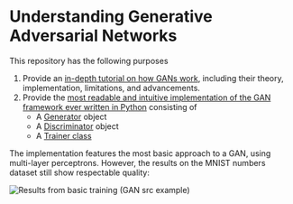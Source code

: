 # Understanding Generative Adversarial Networks

This repository has the following purposes
1. Provide an [in-depth tutorial on how GANs work](https://github.com/rdvhoorn/GAN-Understandable-AI/blob/main/A-Z%20GAN%20tutorial.ipynb), including their theory, implementation, limitations, and advancements.
2. Provide the [most readable and intuitive implementation of the GAN framework ever written in Python](https://github.com/rdvhoorn/GAN-Understandable-AI/tree/main/src) consisting of 
    - A [Generator](https://github.com/rdvhoorn/GAN-Understandable-AI/blob/main/src/generator.py) object
    - A [Discriminator](https://github.com/rdvhoorn/GAN-Understandable-AI/blob/main/src/discriminator.py) object
    - A [Trainer class](https://github.com/rdvhoorn/GAN-Understandable-AI/blob/main/src/gan_trainer.py)

The implementation features the most basic approach to a GAN, using multi-layer perceptrons. However, the results
on the MNIST numbers dataset still show respectable quality:

![Results from basic training (GAN src example)](https://github.com/rdvhoorn/GAN-Understandable-AI/blob/main/images/results_plot.png)